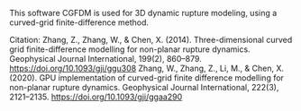 
This software CGFDM is used for 3D dynamic rupture modeling, using a curved-grid finite-difference method.

Citation:
Zhang, Z., Zhang, W., & Chen, X. (2014). Three-dimensional curved grid finite-difference modelling for non-planar rupture dynamics. Geophysical Journal International, 199(2), 860–879. https://doi.org/10.1093/gji/ggu308 
Zhang, W., Zhang, Z., Li, M., & Chen, X. (2020). GPU implementation of curved-grid finite difference modelling for non-planar rupture dynamics. Geophysical Journal International, 222(3), 2121–2135. https://doi.org/10.1093/gji/ggaa290
